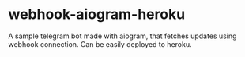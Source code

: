 # webhook-aiogram-heroku
A sample telegram bot made with aiogram, that fetches updates using webhook connection. Can be easily deployed to heroku.
